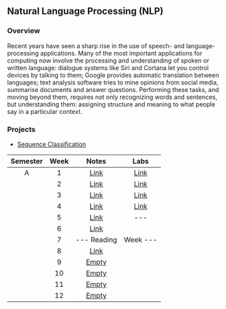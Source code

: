 ## Natural Language Processing (NLP)

### Overview
Recent years have seen a sharp rise in the use of speech- and language-processing applications.  Many of the most important applications for computing now involve the processing and understanding of spoken or written language: dialogue systems like Siri and Cortana let you control devices by talking to them; Google provides automatic translation between languages; text analysis software tries to mine opinions from social media, summarise documents and answer questions. Performing these tasks, and moving beyond them, requires not only recognizing words and sentences, but understanding them: assigning structure and meaning to what people say in a particular context.

### Projects

- [Sequence Classification]()

| Semester   |      Week |  Notes | Labs |
|:----------:|:-------------:|:------:|:------:|
| A |  1 | [Link](https://github.com/mughees-asif/postgraduate-artificial-intelligence/tree/master/Semester%20A/Natural%20Language%20Processing/notes/Week%201) | [Link](https://github.com/mughees-asif/postgraduate-artificial-intelligence/tree/master/Semester%20A/Natural%20Language%20Processing/labs/Lab%201) |
|  |  2 | [Link](https://github.com/mughees-asif/postgraduate-artificial-intelligence/tree/master/Semester%20A/Natural%20Language%20Processing/notes/Week%202) | [Link](https://github.com/mughees-asif/postgraduate-artificial-intelligence/tree/master/Semester%20A/Natural%20Language%20Processing/labs/Lab%202) |
|  |  3 | [Link](https://github.com/mughees-asif/postgraduate-artificial-intelligence/tree/master/Semester%20A/Natural%20Language%20Processing/notes/Week%203) | [Link](https://github.com/mughees-asif/postgraduate-artificial-intelligence/tree/master/Semester%20A/Natural%20Language%20Processing/labs/Lab%203) |
|  |  4 | [Link](https://github.com/mughees-asif/postgraduate-artificial-intelligence/tree/master/Semester%20A/Natural%20Language%20Processing/notes/Week%204) | [Link](https://github.com/mughees-asif/postgraduate-artificial-intelligence/tree/master/Semester%20A/Natural%20Language%20Processing/labs/Lab%204) |
|  |  5 | [Link](https://github.com/mughees-asif/postgraduate-artificial-intelligence/tree/master/Semester%20A/Natural%20Language%20Processing/notes/Week%205) | --- |
|  |  6 | [Link](https://github.com/mughees-asif/postgraduate-artificial-intelligence/tree/master/Semester%20A/Natural%20Language%20Processing/notes/Week%206) | |
|  |  7 | --- Reading  | Week --- |
|  |  8 | [Link](https://github.com/mughees-asif/postgraduate-artificial-intelligence/tree/master/Semester%20A/Natural%20Language%20Processing/notes/Week%208) | |
|  |  9 | [Empty]() | |
|  |  10 | [Empty]() |  |
|  |  11 | [Empty]() | |
|  |  12 | [Empty]() |  |